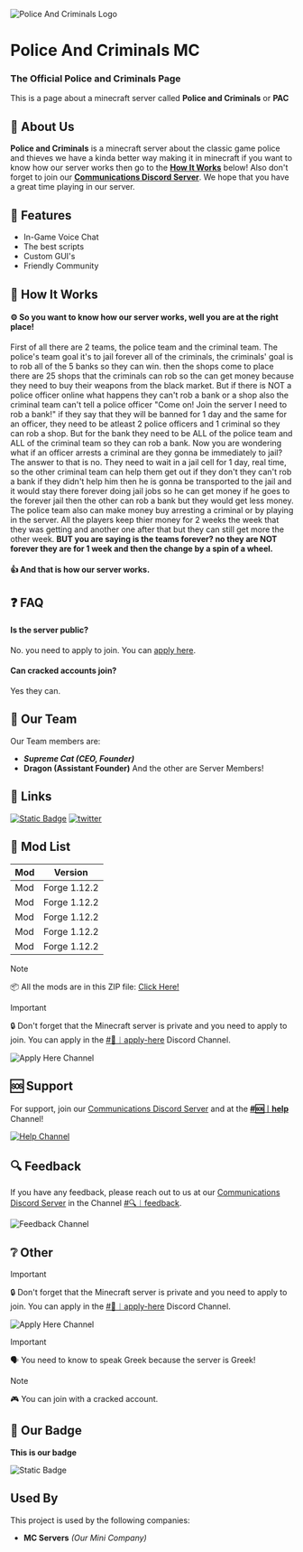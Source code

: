 
![Police And Criminals Logo](https://cdn.discordapp.com/attachments/1124443067320119418/1124443553020510218/Police_and_Criminals_Logo.png)


# Police And Criminals MC
### The Official Police and Criminals Page
This is a page about a minecraft server called **Police and Criminals** or **PAC**


## 🚀 About Us
**Police and Criminals** is a minecraft server about the classic game police and thieves we have a kinda better way making it in minecraft if you want to know how our server works then go to the **[How It Works](https://github.com/antoniszikos16/Police-And-Criminals-MC/blob/main/README.md#-how-it-works)** below! Also don't forget to join our [**Communications Discord Server**](https://discord.gg/NHJ7DmMm8k). We hope that you have a great time playing in our server.


## 💎 Features

- In-Game Voice Chat
- The best scripts
- Custom GUI's
- Friendly Community


##  🔧 How It Works
#### ⚙ So you want to know how our server works, well you are at the right place!
First of all there are 2 teams, the police team and the criminal team. The police's team goal it's to jail forever all of the criminals, the criminals' goal is to rob all of the 5 banks so they can win. then the shops come to place there are 25 shops that the criminals can rob so the can get money because they need to buy their weapons from the black market. But if there is NOT a police officer online what happens they can't rob a bank or a shop also the criminal team can't tell a police officer "Come on! Join the server I need to rob a bank!" if they say that they will be banned for 1 day and the same for an officer, they need to be atleast 2 police officers and 1 criminal so they can rob a shop. But for the bank they need to be ALL of the police team and ALL of the criminal team so they can rob a bank. Now you are wondering what if an officer arrests a criminal are they gonna be immediately to jail? The answer to that is no. They need to wait in a jail cell for 1 day, real time, so the other criminal team can help them get out if they don't they can't rob a bank if they didn't help him then he is gonna be transported to the jail and it would stay there forever doing jail jobs so he can get money if he goes to the forever jail then the other can rob a bank but they would get less money. The police team also can make money buy arresting a criminal or by playing in the server. All the players keep thier money for 2 weeks the week that they was getting and another one after that but they can still get more the other week. **BUT you are saying is the teams forever? no they are NOT forever they are for 1 week and then the change by a spin of a wheel.**

#### 👍 And that is how our server works.
## ❓ FAQ

#### Is the server public?

No. you need to apply to join. You can [apply here](https://github.com/antoniszikos16/Police-And-Criminals-MC/blob/main/README.md#-other).

#### Can cracked accounts join?

Yes they can.


## 👥 Our Team
Our Team members are:
- ***Supreme Cat (CEO, Founder)***
- **Dragon (Assistant Founder)**
And the other are Server Members!
## 🔗 Links
[![Static Badge](https://img.shields.io/badge/-Discord-PAC?style=for-the-badge&logo=discord&logoColor=%23FFFFFF&color=%235865F2)](https://discord.gg/NHJ7DmMm8k)
[![twitter](https://img.shields.io/badge/twitter-1DA1F2?style=for-the-badge&logo=twitter&logoColor=white)](https://twitter.com/antoniszikos16)


## 📃 Mod List

| Mod             | Version                                                                |
| ----------------- | ------------------------------------------------------------------ |
| Mod | Forge 1.12.2 |  
| Mod | Forge 1.12.2 |
| Mod | Forge 1.12.2 | 
| Mod | Forge 1.12.2 | 
| Mod | Forge 1.12.2 |

> [!NOTE]
> 📦 All the mods are in this ZIP file: [Click Here!](https://www.dropbox.com/sh/x212pf31khqj8zf/AABHVrLfW68hJIOX8rnQKF9na?dl=0)

> [!IMPORTANT]
> 🔒 Don't forget that the Minecraft server is private and you need to apply to join. You can apply in the [#💼︱apply-here](https://discord.com/channels/1122603524728037376/1140580718704078868/1140580903920349204) Discord Channel.

![Apply Here Channel](https://cdn.discordapp.com/attachments/1124443067320119418/1140593679636123719/image.png)


## 🆘 Support

For support, join our [Communications Discord Server](https://discord.gg/NHJ7DmMm8k) and at the [**#🆘︱help**](https://discord.com/channels/1122603524728037376/1140282283211882667/1140284987975942146) Channel!

[![Help Channel](https://cdn.discordapp.com/attachments/1124443067320119418/1140283693143961692/image.png)](https://discord.com/channels/1122603524728037376/1140282283211882667/1140284987975942146)


## 🔍 Feedback

If you have any feedback, please reach out to us at our [Communications Discord Server](https://discord.gg/NHJ7DmMm8k) in the Channel [#🔍︱feedback](https://discord.com/channels/1122603524728037376/1140592417406460026/1140592533009862757).

![Feedback Channel](https://cdn.discordapp.com/attachments/1124443067320119418/1140593596706336828/image.png)


## ❔ Other
> [!IMPORTANT]
> 🔒 Don't forget that the Minecraft server is private and you need to apply to join. You can apply in the [#💼︱apply-here](https://discord.com/channels/1122603524728037376/1140580718704078868/1140580903920349204) Discord Channel.

![Apply Here Channel](https://cdn.discordapp.com/attachments/1124443067320119418/1140593679636123719/image.png)

> [!IMPORTANT]
> 🗣 You need to know to speak Greek because the server is Greek!

> [!NOTE]
> 🎮 You can join with a cracked account.



## 🔰 Our Badge

**This is our badge**

![Static Badge](https://img.shields.io/badge/--Police-Criminals---?style=plastic&logo=minecraft&logoColor=%2362B47A&label=Police&labelColor=0029ff&color=ff9500&link=https%3A%2F%2Fdiscord.gg%2FxcNzMccKXb)





## Used By

This project is used by the following companies:

- **MC Servers** *(Our Mini Company)*

